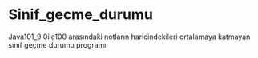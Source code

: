 # Sinif_gecme_durumu
Java101_9 0ile100 arasındaki notların haricindekileri ortalamaya katmayan sınıf geçme durumu programı

